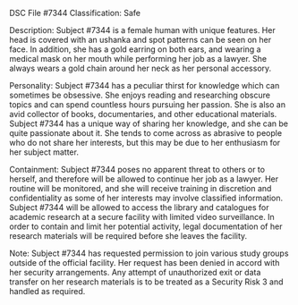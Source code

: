 DSC File #7344
Classification: Safe

Description:
Subject #7344 is a female human with unique features. Her head is covered with an ushanka and spot patterns can be seen on her face. In addition, she has a gold earring on both ears, and wearing a medical mask on her mouth while performing her job as a lawyer. She always wears a gold chain around her neck as her personal accessory.

Personality:
Subject #7344 has a peculiar thirst for knowledge which can sometimes be obsessive. She enjoys reading and researching obscure topics and can spend countless hours pursuing her passion. She is also an avid collector of books, documentaries, and other educational materials. Subject #7344 has a unique way of sharing her knowledge, and she can be quite passionate about it. She tends to come across as abrasive to people who do not share her interests, but this may be due to her enthusiasm for her subject matter.

Containment:
Subject #7344 poses no apparent threat to others or to herself, and therefore will be allowed to continue her job as a lawyer. Her routine will be monitored, and she will receive training in discretion and confidentiality as some of her interests may involve classified information. Subject #7344 will be allowed to access the library and catalogues for academic research at a secure facility with limited video surveillance. In order to contain and limit her potential activity, legal documentation of her research materials will be required before she leaves the facility. 

Note:
Subject #7344 has requested permission to join various study groups outside of the official facility. Her request has been denied in accord with her security arrangements. Any attempt of unauthorized exit or data transfer on her research materials is to be treated as a Security Risk 3 and handled as required.